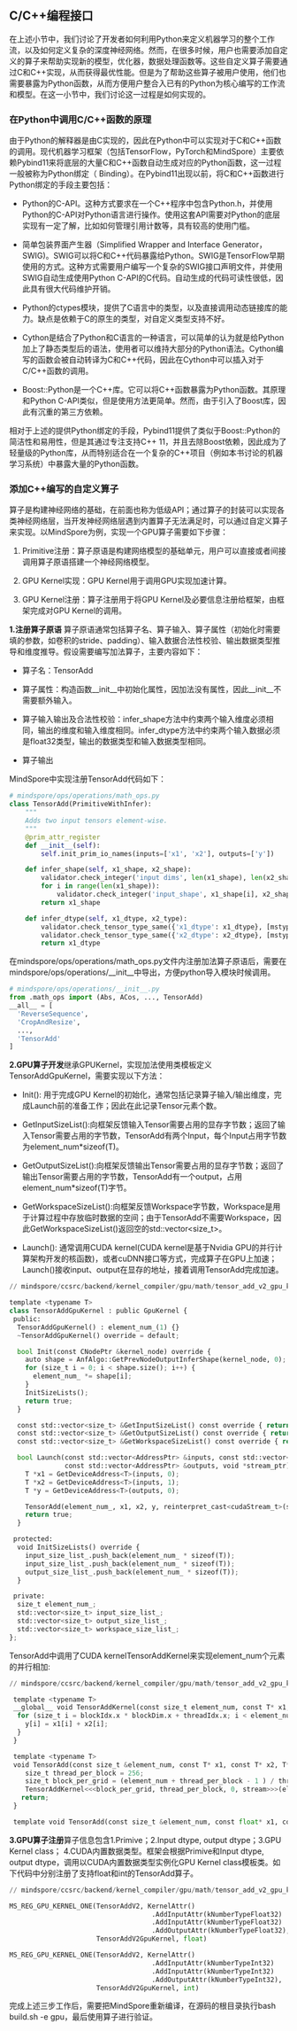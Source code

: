 ## C/C++编程接口

在上述小节中，我们讨论了开发者如何利用Python来定义机器学习的整个工作流，以及如何定义复杂的深度神经网络。然而，在很多时候，用户也需要添加自定义的算子来帮助实现新的模型，优化器，数据处理函数等。这些自定义算子需要通过C和C++实现，从而获得最优性能。但是为了帮助这些算子被用户使用，他们也需要暴露为Python函数，从而方便用户整合入已有的Python为核心编写的工作流和模型。在这一小节中，我们讨论这一过程是如何实现的。

### 在Python中调用C/C++函数的原理

由于Python的解释器是由C实现的，因此在Python中可以实现对于C和C++函数的调用。现代机器学习框架（包括TensorFlow，PyTorch和MindSpore）主要依赖Pybind11来将底层的大量C和C++函数自动生成对应的Python函数，这一过程一般被称为Python绑定（
Binding）。在Pybind11出现以前，将C和C++函数进行Python绑定的手段主要包括：

- Python的C-API。这种方式要求在一个C++程序中包含Python.h，并使用Python的C-API对Python语言进行操作。使用这套API需要对Python的底层实现有一定了解，比如如何管理引用计数等，具有较高的使用门槛。

- 简单包装界面产生器（Simplified Wrapper and Interface Generator，SWIG)。SWIG可以将C和C++代码暴露给Python。SWIG是TensorFlow早期使用的方式。这种方式需要用户编写一个复杂的SWIG接口声明文件，并使用SWIG自动生成使用Python
    C-API的C代码。自动生成的代码可读性很低，因此具有很大代码维护开销。

-  Python的ctypes模块，提供了C语言中的类型，以及直接调用动态链接库的能力。缺点是依赖于C的原生的类型，对自定义类型支持不好。

- Cython是结合了Python和C语言的一种语言，可以简单的认为就是给Python加上了静态类型后的语法，使用者可以维持大部分的Python语法。Cython编写的函数会被自动转译为C和C++代码，因此在Cython中可以插入对于C/C++函数的调用。

- Boost::Python是一个C++库。它可以将C++函数暴露为Python函数。其原理和Python C-API类似，但是使用方法更简单。然而，由于引入了Boost库，因此有沉重的第三方依赖。

相对于上述的提供Python绑定的手段，Pybind11提供了类似于Boost::Python的简洁性和易用性，但是其通过专注支持C++
11，并且去除Boost依赖，因此成为了轻量级的Python库，从而特别适合在一个复杂的C++项目（例如本书讨论的机器学习系统）中暴露大量的Python函数。

### 添加C++编写的自定义算子

算子是构建神经网络的基础，在前面也称为低级API；通过算子的封装可以实现各类神经网络层，当开发神经网络层遇到内置算子无法满足时，可以通过自定义算子来实现。以MindSpore为例，实现一个GPU算子需要如下步骤：

1.  Primitive注册：算子原语是构建网络模型的基础单元，用户可以直接或者间接调用算子原语搭建一个神经网络模型。

2.  GPU Kernel实现：GPU Kernel用于调用GPU实现加速计算。

3.  GPU Kernel注册：算子注册用于将GPU
    Kernel及必要信息注册给框架，由框架完成对GPU Kernel的调用。

**1.注册算子原语**
算子原语通常包括算子名、算子输入、算子属性（初始化时需要填的参数，如卷积的stride、padding）、输入数据合法性校验、输出数据类型推导和维度推导。假设需要编写加法算子，主要内容如下：

-   算子名：TensorAdd

-   算子属性：构造函数\_\_init\_\_中初始化属性，因加法没有属性，因此\_\_init\_\_不需要额外输入。

-   算子输入输出及合法性校验：infer_shape方法中约束两个输入维度必须相同，输出的维度和输入维度相同。infer_dtype方法中约束两个输入数据必须是float32类型，输出的数据类型和输入数据类型相同。

-   算子输出

MindSpore中实现注册TensorAdd代码如下：
```python
# mindspore/ops/operations/math_ops.py
class TensorAdd(PrimitiveWithInfer):
    """
    Adds two input tensors element-wise.
    """
    @prim_attr_register
    def __init__(self):
        self.init_prim_io_names(inputs=['x1', 'x2'], outputs=['y'])

    def infer_shape(self, x1_shape, x2_shape):
        validator.check_integer('input dims', len(x1_shape), len(x2_shape), Rel.EQ, self.name)
        for i in range(len(x1_shape)):
            validator.check_integer('input_shape', x1_shape[i], x2_shape[i], Rel.EQ, self.name)
        return x1_shape

    def infer_dtype(self, x1_dtype, x2_type):
        validator.check_tensor_type_same({'x1_dtype': x1_dtype}, [mstype.float32], self.name)
        validator.check_tensor_type_same({'x2_dtype': x2_dtype}, [mstype.float32], self.name)
        return x1_dtype
```
    
在mindspore/ops/operations/math_ops.py文件内注册加法算子原语后，需要在mindspore/ops/operations/\_\_init\_\_中导出，方便python导入模块时候调用。
```python
# mindspore/ops/operations/__init__.py
from .math_ops import (Abs, ACos, ..., TensorAdd)
__all__ = [
  'ReverseSequence',
  'CropAndResize',
  ...,
  'TensorAdd'
]
```

**2.GPU算子开发**继承GPUKernel，实现加法使用类模板定义TensorAddGpuKernel，需要实现以下方法：

- Init(): 用于完成GPU Kernel的初始化，通常包括记录算子输入/输出维度，完成Launch前的准备工作；因此在此记录Tensor元素个数。

- GetInputSizeList():向框架反馈输入Tensor需要占用的显存字节数；返回了输入Tensor需要占用的字节数，TensorAdd有两个Input，每个Input占用字节数为element_num$\ast$sizeof(T)。

- GetOutputSizeList():向框架反馈输出Tensor需要占用的显存字节数；返回了输出Tensor需要占用的字节数，TensorAdd有一个output，占用element_num$\ast$sizeof(T)字节。

- GetWorkspaceSizeList():向框架反馈Workspace字节数，Workspace是用于计算过程中存放临时数据的空间；由于TensorAdd不需要Workspace，因此GetWorkspaceSizeList()返回空的std::vector\<size_t\>。

- Launch(): 通常调用CUDA kernel(CUDA kernel是基于Nvidia GPU的并行计算架构开发的核函数)，或者cuDNN接口等方式，完成算子在GPU上加速；Launch()接收input、output在显存的地址，接着调用TensorAdd完成加速。
```python
// mindspore/ccsrc/backend/kernel_compiler/gpu/math/tensor_add_v2_gpu_kernel.h

template <typename T>
class TensorAddGpuKernel : public GpuKernel {
 public:
  TensorAddGpuKernel() : element_num_(1) {}
  ~TensorAddGpuKernel() override = default;

  bool Init(const CNodePtr &kernel_node) override {
    auto shape = AnfAlgo::GetPrevNodeOutputInferShape(kernel_node, 0);
    for (size_t i = 0; i < shape.size(); i++) {
      element_num_ *= shape[i];
    }
    InitSizeLists();
    return true;
  }

  const std::vector<size_t> &GetInputSizeList() const override { return input_size_list_; }
  const std::vector<size_t> &GetOutputSizeList() const override { return output_size_list_; }
  const std::vector<size_t> &GetWorkspaceSizeList() const override { return workspace_size_list_; }

  bool Launch(const std::vector<AddressPtr> &inputs, const std::vector<AddressPtr> &,
              const std::vector<AddressPtr> &outputs, void *stream_ptr) override {
    T *x1 = GetDeviceAddress<T>(inputs, 0);
    T *x2 = GetDeviceAddress<T>(inputs, 1);
    T *y = GetDeviceAddress<T>(outputs, 0);

    TensorAdd(element_num_, x1, x2, y, reinterpret_cast<cudaStream_t>(stream_ptr));
    return true;
  }

 protected:
  void InitSizeLists() override {
    input_size_list_.push_back(element_num_ * sizeof(T));
    input_size_list_.push_back(element_num_ * sizeof(T));
    output_size_list_.push_back(element_num_ * sizeof(T));
  }

 private:
  size_t element_num_;
  std::vector<size_t> input_size_list_;
  std::vector<size_t> output_size_list_;
  std::vector<size_t> workspace_size_list_;
};
```

TensorAdd中调用了CUDA
kernelTensorAddKernel来实现element_num个元素的并行相加:
```python
// mindspore/ccsrc/backend/kernel_compiler/gpu/math/tensor_add_v2_gpu_kernel.h

 template <typename T>
 __global__ void TensorAddKernel(const size_t element_num, const T* x1, const T* x2, T* y) {
  for (size_t i = blockIdx.x * blockDim.x + threadIdx.x; i < element_num; i += blockDim.x * gridDim.x) {
    y[i] = x1[i] + x2[i];
  }
 }

 template <typename T>
 void TensorAdd(const size_t &element_num, const T* x1, const T* x2, T* y, cudaStream_t stream){
    size_t thread_per_block = 256;
    size_t block_per_grid = (element_num + thread_per_block - 1 ) / thread_per_block;
    TensorAddKernel<<<block_per_grid, thread_per_block, 0, stream>>>(element_num, x1, x2, y);
   return;
 }

 template void TensorAdd(const size_t &element_num, const float* x1, const float* x2, float* y, cudaStream_t stream);
```

**3.GPU算子注册**算子信息包含1.Primive；2.Input dtype, output dtype；3.GPU Kernel class；
4.CUDA内置数据类型。框架会根据Primive和Input dtype, output dtype，调用以CUDA内置数据类型实例化GPU Kernel class模板类。如下代码中分别注册了支持float和int的TensorAdd算子。
```python
// mindspore/ccsrc/backend/kernel_compiler/gpu/math/tensor_add_v2_gpu_kernel.cc

MS_REG_GPU_KERNEL_ONE(TensorAddV2, KernelAttr()
                                    .AddInputAttr(kNumberTypeFloat32)
                                    .AddInputAttr(kNumberTypeFloat32)
                                    .AddOutputAttr(kNumberTypeFloat32),
                      TensorAddV2GpuKernel, float)

MS_REG_GPU_KERNEL_ONE(TensorAddV2, KernelAttr()
                                    .AddInputAttr(kNumberTypeInt32)
                                    .AddInputAttr(kNumberTypeInt32)
                                    .AddOutputAttr(kNumberTypeInt32),
                      TensorAddV2GpuKernel, int)
```
    
完成上述三步工作后，需要把MindSpore重新编译，在源码的根目录执行bash
build.sh -e gpu，最后使用算子进行验证。
